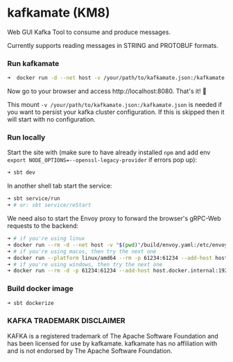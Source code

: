 # kafkamate (KM8)

Web GUI Kafka Tool to consume and produce messages.

Currently supports reading messages in STRING and PROTOBUF formats.

### Run kafkamate
```bash
➜  docker run -d --net host -v /your/path/to/kafkamate.json:/kafkamate.json csofronia/kafkamate:latest
```
Now go to your browser and access http://localhost:8080. That's it! :rocket:

This mount `-v /your/path/to/kafkamate.json:/kafkamate.json` is needed if you want to persist your kafka cluster configuration.
If this is skipped then it will start with no configuration. 

### Run locally
Start the site with (make sure to have already installed `npm` and add env `export NODE_OPTIONS=--openssl-legacy-provider` if errors pop up):
```bash
➜ sbt dev
``` 

In another shell tab start the service:
```bash
➜ sbt service/run
➜ # or: sbt service/reStart
```

We need also to start the Envoy proxy to forward the browser's gRPC-Web requests to the backend:
```bash
➜ # if you're using linux
➜ docker run --rm -d --net host -v "$(pwd)"/build/envoy.yaml:/etc/envoy/envoy.yaml:ro envoyproxy/envoy:v1.15.0
➜ # if you're using macos, then try the next one
➜ docker run --platform linux/amd64 --rm -p 61234:61234 --add-host host.docker.internal:192.168.0.114 -v "$(pwd)"/build/envoy.yaml:/etc/envoy/envoy.yaml:ro envoyproxy/envoy:v1.15.0 -c /etc/envoy/envoy.yaml -l debug
➜ # if you're using windows, then try the next one
➜ docker run --rm -d -p 61234:61234 --add-host host.docker.internal:192.168.0.114 -v %cd%\build\envoy.yaml:/etc/envoy/envoy.yaml:ro envoyproxy/envoy:v1.15.0 -c /etc/envoy/envoy.yaml -l debug
```

### Build docker image
```bash
➜ sbt dockerize
```


### KAFKA TRADEMARK DISCLAIMER
KAFKA is a registered trademark of The Apache Software Foundation and
has been licensed for use by kafkamate. kafkamate has no
affiliation with and is not endorsed by The Apache Software Foundation.
